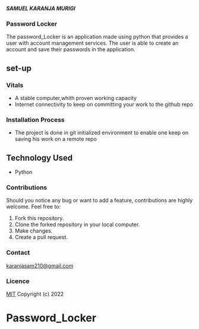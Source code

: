
##### SAMUEL KARANJA MURIGI
### Password Locker
The password_Locker is an application made using python that provides a user with account management services. The user is able to create an account and save their passwords in the application.

## set-up
### Vitals
* A stable computer,whith proven working capacity
* Internet connectivity to keep on committing your work to the github repo
### Installation Process
* The project is done in git initialized environment to enable one keep on saving his work on a remote repo
## Technology Used
* Python

### Contributions
Should you notice any bug or want to add a feature, contributions are highly welcome. Feel free to: 
1. Fork this repository.
2. Clone the forked repository in your local computer. 
3. Make changes.
4. Create a pull request.
### Contact
karanjasam210@gmail.com
### Licence
[MIT](https://choosealicence/licences/mit/)
Copyright (c) 2022
# Password_Locker
